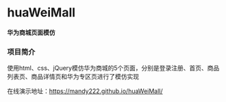 # huaWeiMall
**华为商城页面模仿**

### 项目简介
使用html、css、jQuery模仿华为商城的5个页面，分别是登录注册、首页、商品列表页、商品详情页和华为专区页进行了模仿实现

在线演示地址：https://mandy222.github.io/huaWeiMall/
